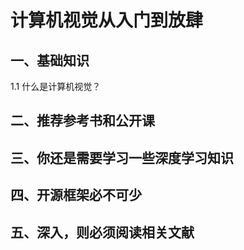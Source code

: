 # 计算机视觉从入门到放肆

## 一、基础知识
1.1 什么是计算机视觉？


## 二、推荐参考书和公开课

## 三、你还是需要学习一些深度学习知识

## 四、开源框架必不可少

## 五、深入，则必须阅读相关文献
